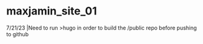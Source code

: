 # maxjamin_site_01 


7/21/23
|Need to run >hugo in order to build the /public repo before pushing to github
